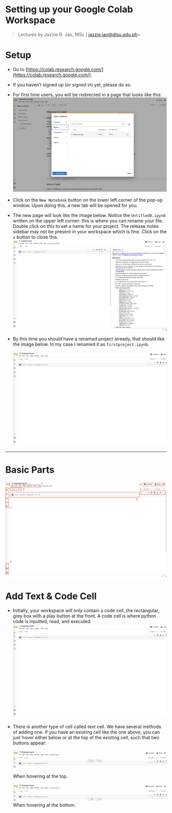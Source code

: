# Setting up your Google Colab Workspace
> Lectures by Jazzie R. Jao, MSc | jazzie.jao@dlsu.edu.ph> 
# Setup

- Go to [https://colab.research.google.com/](https://colab.research.google.com/).
- If you haven’t signed up (or signed in) yet, please do so.
- For first time users, you will be redirected in a page that looks like this:
    ![](images/Screenshot_2024-08-27_at_7.46.48_PM.png)
    
- Click on the `New Notebook` button on the lower left corner of the pop-up window. Upon doing this, a new tab will be opened for you.
- The new page will look like the image below. Notice the `Untitled0.ipynb` written on the upper left corner: this is where you can rename your file. Double click on this to set a name for your project. The release notes sidebar may not be present in your workspace which is fine. Click on the `x` button to close this.
    ![](images/Screenshot_2024-08-27_at_7.48.07_PM.png)
    
    
- By this time you should have a renamed project already, that should like the image below. In my case I renamed it as `firstproject.ipynb`.

    ![](images/Screenshot_2024-08-27_at_7.50.30_PM.png)
    

---

# Basic Parts

![](images/Screenshot_2024-08-27_at_8.03.19_PM.png)

# Add Text & Code Cell

- Initially, your workspace will only contain a code cell, the rectangular, grey box with a play button at the front. A code cell is where python code is inputted, read, and executed.
    ![](images/Screenshot_2024-08-27_at_7.50.30_PM.png)
    
- There is another type of cell called text cell. We have several methods of adding one. If you have an existing cell like the one above, you can just hover either below or at the top of the existing cell, such that two buttons appear:

    ![](images/Screenshot_2024-08-27_at_8.11.20_PM.png)
    
    When hovering at the top.
    
    ![](images/Screenshot_2024-08-27_at_8.11.30_PM.png)
    When hovering at the bottom.
    

#
